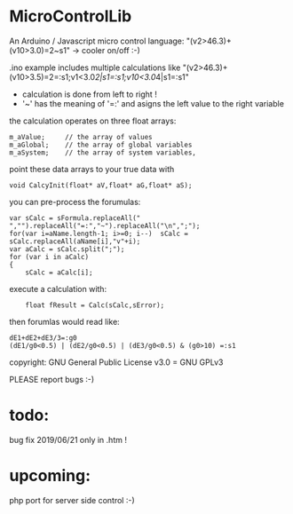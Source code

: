 # MicroControlLib
An Arduino / Javascript micro control language: "(v2>46.3)+(v10>3.0)=2~s1" -> cooler on/off :-)

.ino example includes multiple calculations like "(v2>46.3)+(v10>3.5)=2=:s1;v1<3.0*2|s1=:s1;v10<3.0*4|s1=:s1"

* calculation is done from left to right !  
* '~' has the meaning of '=:' and asigns the left value to the right variable

the calculation operates on three float arrays:  

    m_aValue;     // the array of values  
    m_aGlobal;    // the array of global variables  
    m_aSystem;    // the array of system variables,  

point these data arrays to your true data with  

    void CalcyInit(float* aV,float* aG,float* aS);

you can pre-process the forumulas:

    var sCalc = sFormula.replaceAll(" ","").replaceAll("=:","~").replaceAll("\n",";");
    for(var i=aName.length-1; i>=0; i--)  sCalc = sCalc.replaceAll(aName[i],"v"+i);
    var aCalc = sCalc.split(";");
    for (var i in aCalc)
    {
        sCalc = aCalc[i];
    

execute a calculation with:  

        float fResult = Calc(sCalc,sError);

then forumlas would read like:

    dE1+dE2+dE3/3=:g0
    (dE1/g0<0.5) | (dE2/g0<0.5) | (dE3/g0<0.5) & (g0>10) =:s1


copyright: GNU General Public License v3.0 = GNU GPLv3

PLEASE report bugs :-)

# todo:
bug fix 2019/06/21 only in .htm !

# upcoming:
php port for server side control :-)
